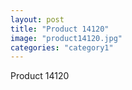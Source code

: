 ```yaml
---
layout: post
title: "Product 14120"
image: "product14120.jpg"
categories: "category1"
---
```

Product 14120
